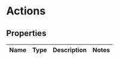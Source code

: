 # Actions

## Properties
Name | Type | Description | Notes
------------ | ------------- | ------------- | -------------
